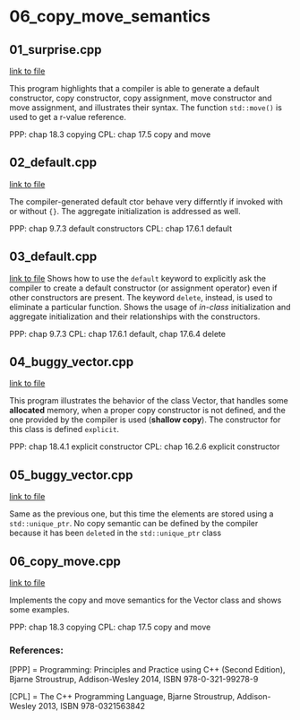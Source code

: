 # 06_copy_move_semantics


## 01_surprise.cpp

[link to file](./01_surprise.cpp)

This program highlights that a compiler is able to generate a default
constructor, copy constructor, copy assignment, move constructor and
move assignment, and illustrates their syntax. The function
`std::move()` is used to get a r-value reference.


PPP: chap 18.3 copying
CPL: chap 17.5 copy and move




## 02_default.cpp

[link to file](./02_default.cpp)

The compiler-generated default ctor behave very differntly if invoked
with or without `{}`. The aggregate initialization is addressed as
well.

PPP: chap 9.7.3 default constructors
CPL: chap 17.6.1 default




## 03_default.cpp

[link to file](./03_default.cpp)
Shows how to use the `default` keyword to explicitly ask the compiler
to create a default constructor (or assignment operator) even if other
constructors are present. The keyword `delete`, instead, is used to
eliminate a particular function. 
Shows the usage of *in-class* initialization and aggregate initialization and their relationships with the constructors.

PPP: chap 9.7.3
CPL: chap 17.6.1 default, chap 17.6.4 delete


## 04_buggy_vector.cpp

[link to file](./04_buggy_vector.cpp)

This program illustrates the behavior of the class Vector, that
handles some **allocated** memory, when a proper copy constructor is
not defined, and the one provided by the compiler is used (**shallow
copy**). The constructor for this class is defined `explicit`.


PPP: chap 18.4.1 explicit constructor
CPL: chap 16.2.6 explicit constructor



## 05_buggy_vector.cpp

[link to file](./05_buggy_vector.cpp)

Same as the previous one, but this time the elements are stored using a `std::unique_ptr`. No copy semantic can be defined by the compiler because it has been `delete`d in the `std::unique_ptr` class




## 06_copy_move.cpp

[link to file](./06_copy_move.cpp)

Implements the copy and move semantics for the Vector class and shows some examples.

PPP: chap 18.3 copying
CPL: chap 17.5 copy and move



### References:

[PPP] = Programming: Principles and Practice using C++ (Second Edition), Bjarne Stroustrup, Addison-Wesley 2014, ISBN 978-0-321-99278-9

[CPL] = The C++ Programming Language, Bjarne Stroustrup, Addison-Wesley 2013, ISBN 978-0321563842
